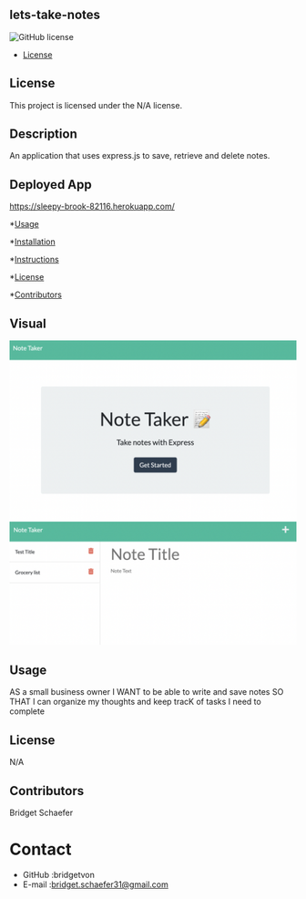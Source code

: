 ## lets-take-notes

![GitHub license](https://img.shields.io/badge/license-N/A-blue.svg)

* [License](#license)

## License
This project is licensed under the N/A license.
## Description 
An application that uses express.js to save, retrieve and delete notes.

## Deployed App
https://sleepy-brook-82116.herokuapp.com/
      
*[Usage](#usage)

*[Installation](#installation)

*[Instructions](#instructions)

*[License](#license)

*[Contributors](#contributors)

## Visual
<img src="./public/assets/images/homepage.png">
<img src="./public/assets/images/notetakingpage.png">

## Usage 
AS a small business owner 
I WANT to be able to write and save notes 
SO THAT I can organize my thoughts and keep tracK of tasks I need to complete

## License
N/A
## Contributors 
Bridget Schaefer

# Contact
* GitHub :bridgetvon
* E-mail :bridget.schaefer31@gmail.com